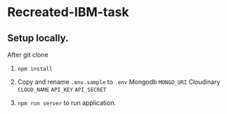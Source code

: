 # Recreated-IBM-task
##  Setup locally.
After git clone
 
1. `npm install`
2. Copy and rename `.env.sample` to `.env`
Mongodb `MONGO_URI`
Cloudinary `CLOUD_NAME` `API_KEY` `API_SECRET`

3. `npm run server` to run application. 
